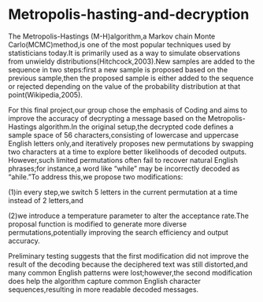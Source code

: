 # Metropolis-hasting-and-decryption
The Metropolis-Hastings (M-H)algorithm,a Markov chain Monte Carlo(MCMC)method,is one of the most popular techniques used by statisticians today.It is primarily used as a way to simulate observations from unwieldy distributions(Hitchcock,2003).New samples are added to the sequence in two steps:first a new sample is proposed based on the previous sample,then the proposed sample is either added to the sequence or rejected depending on the value of the probability distribution at that point(Wikipedia,2005).

For this final project,our group chose the emphasis of Coding and aims to improve the accuracy of decrypting a message based on the Metropolis-Hastings algorithm.In the original setup,the decrypted code defines a sample space of 56 characters,consisting of lowercase and uppercase English letters only,and iteratively proposes new permutations by swapping two characters at a time to explore better likelihoods of decoded outputs.
However,such limited permutations often fail to recover natural English phrases;for instance,a word like “while” may be incorrectly decoded as “ahile.”To address this,we propose two modifications:

(1)in every step,we switch 5 letters in the current permutation at a time instead of 2 letters,and

(2)we introduce a  temperature parameter to alter the acceptance rate.The proposal function is modified to generate more diverse  permutations,potentially improving the search efficiency and output accuracy.

Preliminary testing suggests that the first modification did not improve the result of the decoding because the deciphered text was still distorted,and many common English patterns were lost;however,the second modification does help the algorithm capture common English character sequences,resulting in more readable decoded messages.
